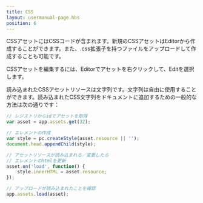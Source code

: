 ```yaml
---
title: CSS
layout: usermanual-page.hbs
position: 6
---
```


CSSアセットにはCSSコードが含まれます。新規のCSSアセットはEditorから作成することができます。また、.css拡張子を持つファイルをアップロードして作成することも可能です。

CSSアセットを編集するには、Editorでアセットを右クリックして、Editを選択します。

読み込まれたCSSアセットリソースは文字列です。文字列は自由に使用することができます。読み込まれたCSS文字列をドキュメントに追加するための一般的な方法は次の通りです：

```javascript
// レジストリからidでアセットを取得
var asset = app.assets.get(32);

// エレメントの作成
var style = pc.createStyle(asset.resource || '');
document.head.appendChild(style);

// アセットリソースが読み込まれる／変更したら
// エレメントのhtmlを更新
asset.on('load', function() {
    style.innerHTML = asset.resource;
});

// アップロードが読み込まれたことを確認
app.assets.load(asset);
```

